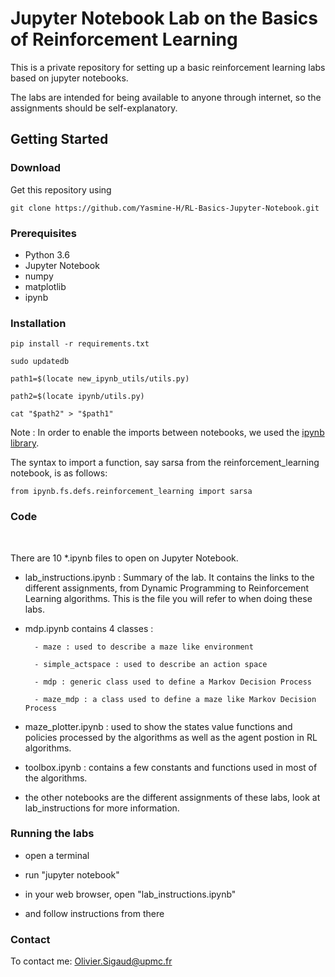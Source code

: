 # Jupyter Notebook Lab on the Basics of Reinforcement Learning

This is a private repository for setting up a basic reinforcement learning labs based on jupyter notebooks.

The labs are intended for being available to anyone through internet, so the assignments should be self-explanatory.

## Getting Started

### Download 

Get this repository using

```
git clone https://github.com/Yasmine-H/RL-Basics-Jupyter-Notebook.git
```

### Prerequisites

* Python 3.6
* Jupyter Notebook
* numpy
* matplotlib
* ipynb

### Installation

```
pip install -r requirements.txt

sudo updatedb

path1=$(locate new_ipynb_utils/utils.py)

path2=$(locate ipynb/utils.py)

cat "$path2" > "$path1"

```

Note : In order to enable the imports between notebooks, we used the [ipynb library](https://github.com/ipython/ipynb). 

The syntax to import a function, say sarsa from the reinforcement_learning notebook, is as follows:

``` 
from ipynb.fs.defs.reinforcement_learning import sarsa
```

### Code


<br> 

There are 10 *.ipynb files to open on Jupyter Notebook.

* lab_instructions.ipynb : Summary of the lab. It contains the links to the different assignments, from Dynamic Programming to Reinforcement Learning algorithms. This is the file you will refer to when doing these labs.

* mdp.ipynb contains 4 classes :

		- maze : used to describe a maze like environment 
		
		- simple_actspace : used to describe an action space
		
		- mdp : generic class used to define a Markov Decision Process

		- maze_mdp : a class used to define a maze like Markov Decision Process

* maze_plotter.ipynb : used to show the states value functions and policies processed by the algorithms as well as the agent postion in RL algorithms.

* toolbox.ipynb : contains a few constants and functions used in most of the algorithms.
		

* the other notebooks are the different assignments of these labs, look at lab_instructions for more information.

### Running the labs

* open a terminal

* run "jupyter notebook"

* in your web browser, open "lab_instructions.ipynb"

* and follow instructions from there

### Contact

To contact me: Olivier.Sigaud@upmc.fr
